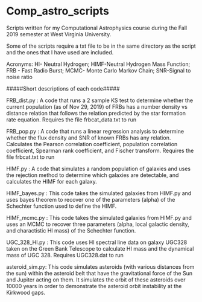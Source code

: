 # Comp_astro_scripts

Scripts written for my Computational Astrophysics course during the Fall 2019 semester at West Virginia University. 

Some of the scripts require a txt file to be in the same directory as the script and the ones that I have used are included.

Acronyms: HI- Neutral Hydrogen; HIMF-Neutral Hydrogen Mass Function; FRB - Fast Radio Burst; MCMC- Monte Carlo Markov Chain; SNR-Signal to noise ratio

#####Short descriptions of each code#####

FRB_dist.py : A code that runs a 2 sample KS test to determine whether the current population (as of Nov 29, 2019) of FRBs has a number density vs distance relation that follows the relation predicted by the star formation rate equation. Requires the file frbcat_data.txt to run

FRB_pop.py : A code that runs a linear regression analysis to determine whether the flux density and SNR of known FRBs has any relation. Calculates the Pearson correlation coefficient, population correlation coefficient, Spearman rank coefficient, and Fischer transform. Requires the file frbcat.txt to run

HIMF.py : A code that simulates a random population of galaxies and uses the rejection method to determine which galaxies are detectable, and calculates the HIMF for each galaxy. 

HIMF_bayes.py : This code takes the simulated galaxies from HIMF.py and uses bayes theorem to recover one of the parameters (alpha) of the Schechter function used to define the HIMF.

HIMF_mcmc.py : This code takes the simulated galaxies from HIMF.py and uses an MCMC to recover three parameters (alpha, local galactic density, and charactistic HI mass) of the Schechter function.

UGC_328_HI.py : This code uses HI spectral line data on galaxy UGC328 taken on the Green Bank Telescope to calculate HI mass and the dynamical mass of UGC 328. Requires UGC328.dat to run

asteroid_sim.py: This code simulates asteroids (with various distances from the sun) within the asteroid belt that have the gravitational force of the Sun and Jupiter acting on them. It simulates the orbit of these asteroids over 10000 years in order to demonstrate the asteroid orbit instability at the Kirkwood gaps.  
